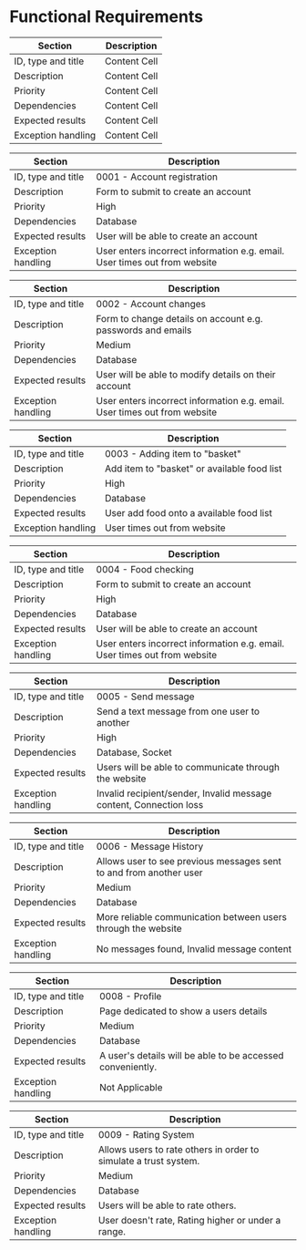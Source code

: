 # Functional Requirements

| Section  | Description |
| ------------- | ------------- |
| ID, type and title  | Content Cell  |
| Description  | Content Cell  |
| Priority  | Content Cell  |
| Dependencies  | Content Cell  |
| Expected results  | Content Cell  |
| Exception handling  | Content Cell  |


| Section  | Description |
| ------------- | ------------- |
| ID, type and title  | 0001 - Account registration  |
| Description  | Form to submit to create an account  |
| Priority  | High  |
| Dependencies  | Database  |
| Expected results  | User will be able to create an account  |
| Exception handling  | User enters incorrect information e.g. email. User times out from website |

| Section  | Description |
| ------------- | ------------- |
| ID, type and title  | 0002 - Account changes |
| Description  | Form to change details on account e.g. passwords and emails |
| Priority  | Medium |
| Dependencies  | Database  |
| Expected results  | User will be able to modify details on their account |
| Exception handling  | User enters incorrect information e.g. email. User times out from website |

| Section  | Description |
| ------------- | ------------- |
| ID, type and title  | 0003 - Adding item to "basket" |
| Description  | Add item to "basket" or available food list |
| Priority  | High  |
| Dependencies  | Database |
| Expected results  | User add food onto a available food list |
| Exception handling  | User times out from website |

| Section  | Description |
| ------------- | ------------- |
| ID, type and title  | 0004 - Food checking |
| Description  | Form to submit to create an account  |
| Priority  | High  |
| Dependencies  | Database  |
| Expected results  | User will be able to create an account  |
| Exception handling  | User enters incorrect information e.g. email. User times out from website |

| Section  | Description |
| ------------- | ------------- |
| ID, type and title  | 0005 - Send message |
| Description  | Send a text message from one user to another  |
| Priority  | High  |
| Dependencies  | Database, Socket  |
| Expected results  | Users will be able to communicate through the website  |
| Exception handling  | Invalid recipient/sender, Invalid message content, Connection loss |

| Section  | Description |
| ------------- | ------------- |
| ID, type and title  | 0006 - Message History |
| Description  | Allows user to see previous messages sent to and from another user  |
| Priority  | Medium  |
| Dependencies  | Database |
| Expected results  | More reliable communication between users through the website  |
| Exception handling  | No messages found, Invalid message content |

| Section  | Description |
| ------------- | ------------- |
| ID, type and title  | 0008 - Profile  |
| Description  | Page dedicated to show a users details  |
| Priority  | Medium  |
| Dependencies  | Database  |
| Expected results  | A user's details will be able to be accessed conveniently.  |
| Exception handling  | Not Applicable |

| Section  | Description |
| ------------- | ------------- |
| ID, type and title  | 0009 - Rating System  |
| Description  | Allows users to rate others in order to simulate a trust system.  |
| Priority  | Medium  |
| Dependencies  | Database  |
| Expected results  | Users will be able to rate others.  |
| Exception handling  | User doesn't rate, Rating higher or under a range. |